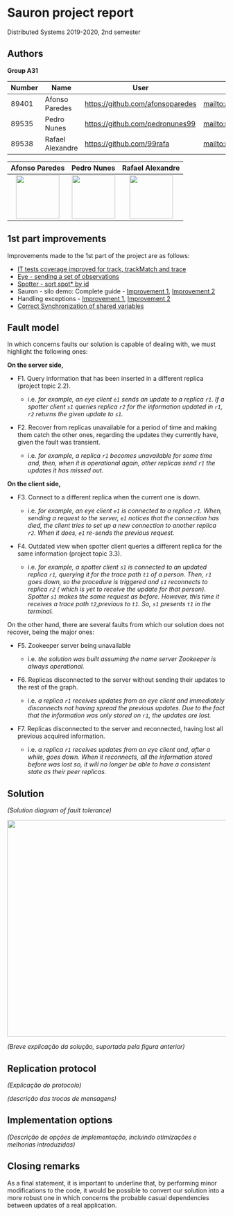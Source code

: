 # Sauron project report

Distributed Systems 2019-2020, 2nd semester


## Authors

**Group A31**


 Number | Name              | User                                 | Email                                        |
| -------|-------------------|--------------------------------------| ---------------------------------------------|
| 89401  | Afonso Paredes    | <https://github.com/afonsoparedes>   | <mailto:afonsoparedes@tecnico.ulisboa.pt>    |
| 89535  | Pedro Nunes       | <https://github.com/pedronunes99>    | <mailto:pedro.m.s.nunes@tecnico.ulisboa.pt>  |
| 89538  | Rafael Alexandre  | <https://github.com/99rafa>          | <mailto:rafael.alexandre@tecnico.ulisboa.pt> |


Afonso Paredes             |  Pedro Nunes              |  Rafael Alexandre
:-------------------------:|:-------------------------:|:-------------------------:
<img src="https://cdn.discordapp.com/attachments/690606370101264539/705488145478713384/afonso.png" height="100" width="100" />  |  <img src="https://cdn.discordapp.com/attachments/690606370101264539/705492917573124127/unknown.png" height="100" width="100"/>  | <img src="https://cdn.discordapp.com/attachments/690606370101264539/705493092815601694/unknown.png" height="100" width="100"/>

## 1st part improvements

Improvements made to the 1st part of the project are as follows:

- [IT tests coverage improved for track, trackMatch and trace](https://github.com/tecnico-distsys/A31-Sauron/commit/a0d94a62e0efbb3681c137ab293f38f8d504f6a9)
- [Eye - sending a set of observations](https://github.com/tecnico-distsys/A31-Sauron/commit/df0bd9507912e2b90716a313ad171d8be5272081)
- [Spotter - sort spot* by id](https://github.com/tecnico-distsys/A31-Sauron/commit/b2e033ddcbc90f57ea342050fdb4c9ebea6497aa)
- Sauron - silo demo: Complete guide - [Improvement 1](https://github.com/tecnico-distsys/A31-Sauron/commit/0bd3581f06ccaf6ad1073689d3822a4ed6058065), [Improvement 2](https://github.com/tecnico-distsys/A31-Sauron/commit/fe70070fccca8e714606eb432fee6f332aafc85b)
- Handling exceptions - [Improvement 1](https://github.com/tecnico-distsys/A31-Sauron/commit/58108d99b8ce4b4b60b2e768665b196b270ba09a
), [Improvement 2](https://github.com/tecnico-distsys/A31-Sauron/commit/61d6be16fa70d4540ea636066d3c1a9918f357c0
)
- [Correct Synchronization of shared variables](https://github.com/tecnico-distsys/A31-Sauron/commit/a0d94a62e0efbb3681c137ab293f38f8d504f6a9)
 
## Fault model

In which concerns faults our solution is capable of dealing with, we must highlight the following ones:

**On the server side,**
* F1. Query information that has been inserted in a different replica (project topic 2.2).
    * i.e. *for example, an eye client `e1` sends an update to a replica `r1`. If a spotter client `s1` queries replica `r2` for the information updated in `r1`, `r2` returns the given update to `s1`.*

* F2. Recover from replicas unavailable for a period of time and making them catch the other ones, regarding the updates they currently have, given the fault was transient.
    * i.e. *for example, a replica `r1` becomes unavailable for some time and, then, when it is operational again, other replicas send `r1` the updates it has missed out.*

**On the client side,**
* F3. Connect to a different replica when the current one is down.
    * i.e. *for example, an eye client `e1` is connected to a replica `r1`. When, sending a request to the server, `e1` notices that the connection has died, the client tries to set up a new connection to another replica `r2`. When it does, `e1` re-sends the previous request.*

* F4. Outdated view when spotter client queries a different replica for the same information (project topic 3.3).
    * i.e. *for example, a spotter client `s1` is connected to an updated replica `r1`, querying it for the trace path `t1` of a person. Then, `r1` goes down, so the procedure is triggered and `s1` 
    reconnects to replica `r2` ( which is yet to receive the update for that person). Spotter `s1` makes the same request as before. However, this time it receives a trace path `t2`,previous to `t1`. So, `s1` presents `t1` in the terminal.*

On the other hand, there are several faults from which our solution does not recover, being the major ones:

* F5. Zookeeper server being unavailable
    * i.e. *the solution was built assuming the name server Zookeeper is always operational.*

* F6. Replicas disconnected to the server without sending their updates to the rest of the graph.
    * i.e. *a replica `r1` receives updates from an eye client and immediately disconnects not having spread the previous updates. Due to the fact that the information was only stored on `r1`, the updates are lost.*

* F7. Replicas disconnected to the server and reconnected, having lost all previous acquired information.
    * i.e. *a replica `r1` receives updates from an eye client and, after a while, goes down. When it reconnects, all the information stored before was lost so, it will no longer be able to have a consistent state as their peer replicas.*

## Solution

_(Solution diagram of fault tolerance)_

<img src="https://media.discordapp.net/attachments/690606370101264539/705557079535911013/Untitled_Diagram1.png" height="500" width="650" />

_(Breve explicação da solução, suportada pela figura anterior)_


## Replication protocol

_(Explicação do protocolo)_

_(descrição das trocas de mensagens)_


## Implementation options

_(Descrição de opções de implementação, incluindo otimizações e melhorias introduzidas)_


## Closing remarks

As a final statement, it is important to underline that, by performing minor modifications to the code, it would be possible to convert our solution into a more robust one in which concerns the probable casual dependencies between updates of a real application.
